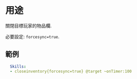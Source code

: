 用途
=========================

關閉目標玩家的物品欄.

必要設定: `forcesync=true`.

範例
--------
```yml
  Skills:
  - closeinventory{forcesync=true} @target ~onTimer:100
```